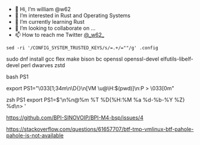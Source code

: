 - 👋 Hi, I’m william @w62
- 👀 I’m interested in Rust and Operating Systems
- 🌱 I’m currently learning Rust
- 💞️ I’m looking to collaborate on ...
- 📫 How to reach me Twitter [@\_w62\_](https://twitter.com/_w62_)

<!---
w62/w62 is a ✨ special ✨ repository because its `README.md` (this file) appears on your GitHub profile.
You can click the Preview link to take a look at your changes.
--->


`sed -ri '/CONFIG_SYSTEM_TRUSTED_KEYS/s/=.+/=""/g' .config `

<!---
[dev-guides](https://cs4118.github.io/dev-guides/)

[OSTEP](https://pages.cs.wisc.edu/~remzi/OSTEP/)
[make-kpkg is (being) retired](https://unix.stackexchange.com/questions/238469/difference-between-make-kpkg-and-make-deb-pkg)
--->
sudo dnf install gcc flex make bison bc openssl openssl-devel elfutils-libelf-devel perl dwarves zstd

bash PS1

export PS1="\033[1;34m\n\D{}\n[VM \u@\H:\$(pwd)]\n:P > \033[0m"

zsh PS1
export PS1=$'\n%n@%m %T %D{%H:%M %a %d-%b-%Y %Z} %d\n> '

https://github.com/BPI-SINOVOIP/BPI-M4-bsp/issues/4

https://stackoverflow.com/questions/61657707/btf-tmp-vmlinux-btf-pahole-pahole-is-not-available
